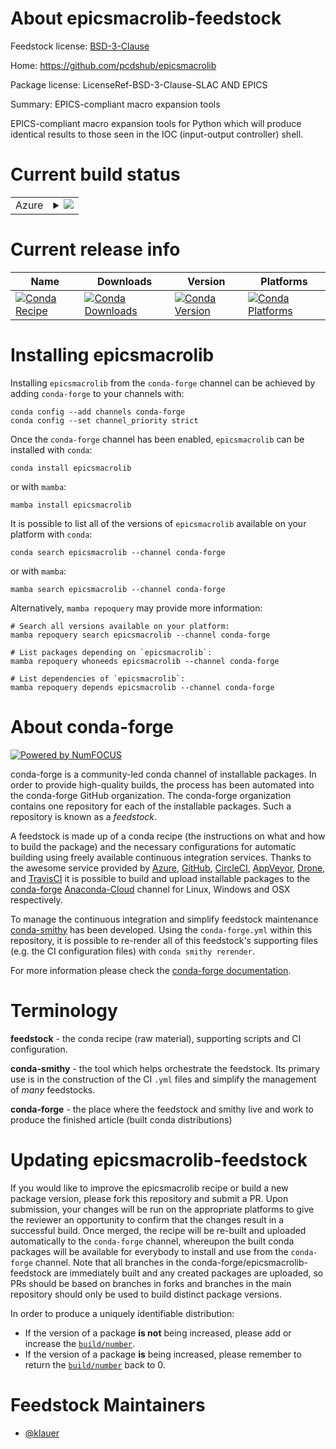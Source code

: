 About epicsmacrolib-feedstock
=============================

Feedstock license: [BSD-3-Clause](https://github.com/conda-forge/epicsmacrolib-feedstock/blob/main/LICENSE.txt)

Home: https://github.com/pcdshub/epicsmacrolib

Package license: LicenseRef-BSD-3-Clause-SLAC AND EPICS

Summary: EPICS-compliant macro expansion tools

EPICS-compliant macro expansion tools for Python which will produce
identical results to those seen in the IOC (input-output controller) shell.


Current build status
====================


<table>
    
  <tr>
    <td>Azure</td>
    <td>
      <details>
        <summary>
          <a href="https://dev.azure.com/conda-forge/feedstock-builds/_build/latest?definitionId=20248&branchName=main">
            <img src="https://dev.azure.com/conda-forge/feedstock-builds/_apis/build/status/epicsmacrolib-feedstock?branchName=main">
          </a>
        </summary>
        <table>
          <thead><tr><th>Variant</th><th>Status</th></tr></thead>
          <tbody><tr>
              <td>linux_64_python3.10.____cpython</td>
              <td>
                <a href="https://dev.azure.com/conda-forge/feedstock-builds/_build/latest?definitionId=20248&branchName=main">
                  <img src="https://dev.azure.com/conda-forge/feedstock-builds/_apis/build/status/epicsmacrolib-feedstock?branchName=main&jobName=linux&configuration=linux%20linux_64_python3.10.____cpython" alt="variant">
                </a>
              </td>
            </tr><tr>
              <td>linux_64_python3.11.____cpython</td>
              <td>
                <a href="https://dev.azure.com/conda-forge/feedstock-builds/_build/latest?definitionId=20248&branchName=main">
                  <img src="https://dev.azure.com/conda-forge/feedstock-builds/_apis/build/status/epicsmacrolib-feedstock?branchName=main&jobName=linux&configuration=linux%20linux_64_python3.11.____cpython" alt="variant">
                </a>
              </td>
            </tr><tr>
              <td>linux_64_python3.9.____73_pypy</td>
              <td>
                <a href="https://dev.azure.com/conda-forge/feedstock-builds/_build/latest?definitionId=20248&branchName=main">
                  <img src="https://dev.azure.com/conda-forge/feedstock-builds/_apis/build/status/epicsmacrolib-feedstock?branchName=main&jobName=linux&configuration=linux%20linux_64_python3.9.____73_pypy" alt="variant">
                </a>
              </td>
            </tr><tr>
              <td>linux_64_python3.9.____cpython</td>
              <td>
                <a href="https://dev.azure.com/conda-forge/feedstock-builds/_build/latest?definitionId=20248&branchName=main">
                  <img src="https://dev.azure.com/conda-forge/feedstock-builds/_apis/build/status/epicsmacrolib-feedstock?branchName=main&jobName=linux&configuration=linux%20linux_64_python3.9.____cpython" alt="variant">
                </a>
              </td>
            </tr><tr>
              <td>osx_64_python3.10.____cpython</td>
              <td>
                <a href="https://dev.azure.com/conda-forge/feedstock-builds/_build/latest?definitionId=20248&branchName=main">
                  <img src="https://dev.azure.com/conda-forge/feedstock-builds/_apis/build/status/epicsmacrolib-feedstock?branchName=main&jobName=osx&configuration=osx%20osx_64_python3.10.____cpython" alt="variant">
                </a>
              </td>
            </tr><tr>
              <td>osx_64_python3.11.____cpython</td>
              <td>
                <a href="https://dev.azure.com/conda-forge/feedstock-builds/_build/latest?definitionId=20248&branchName=main">
                  <img src="https://dev.azure.com/conda-forge/feedstock-builds/_apis/build/status/epicsmacrolib-feedstock?branchName=main&jobName=osx&configuration=osx%20osx_64_python3.11.____cpython" alt="variant">
                </a>
              </td>
            </tr><tr>
              <td>osx_64_python3.9.____73_pypy</td>
              <td>
                <a href="https://dev.azure.com/conda-forge/feedstock-builds/_build/latest?definitionId=20248&branchName=main">
                  <img src="https://dev.azure.com/conda-forge/feedstock-builds/_apis/build/status/epicsmacrolib-feedstock?branchName=main&jobName=osx&configuration=osx%20osx_64_python3.9.____73_pypy" alt="variant">
                </a>
              </td>
            </tr><tr>
              <td>osx_64_python3.9.____cpython</td>
              <td>
                <a href="https://dev.azure.com/conda-forge/feedstock-builds/_build/latest?definitionId=20248&branchName=main">
                  <img src="https://dev.azure.com/conda-forge/feedstock-builds/_apis/build/status/epicsmacrolib-feedstock?branchName=main&jobName=osx&configuration=osx%20osx_64_python3.9.____cpython" alt="variant">
                </a>
              </td>
            </tr><tr>
              <td>win_64_python3.10.____cpython</td>
              <td>
                <a href="https://dev.azure.com/conda-forge/feedstock-builds/_build/latest?definitionId=20248&branchName=main">
                  <img src="https://dev.azure.com/conda-forge/feedstock-builds/_apis/build/status/epicsmacrolib-feedstock?branchName=main&jobName=win&configuration=win%20win_64_python3.10.____cpython" alt="variant">
                </a>
              </td>
            </tr><tr>
              <td>win_64_python3.11.____cpython</td>
              <td>
                <a href="https://dev.azure.com/conda-forge/feedstock-builds/_build/latest?definitionId=20248&branchName=main">
                  <img src="https://dev.azure.com/conda-forge/feedstock-builds/_apis/build/status/epicsmacrolib-feedstock?branchName=main&jobName=win&configuration=win%20win_64_python3.11.____cpython" alt="variant">
                </a>
              </td>
            </tr><tr>
              <td>win_64_python3.9.____73_pypy</td>
              <td>
                <a href="https://dev.azure.com/conda-forge/feedstock-builds/_build/latest?definitionId=20248&branchName=main">
                  <img src="https://dev.azure.com/conda-forge/feedstock-builds/_apis/build/status/epicsmacrolib-feedstock?branchName=main&jobName=win&configuration=win%20win_64_python3.9.____73_pypy" alt="variant">
                </a>
              </td>
            </tr><tr>
              <td>win_64_python3.9.____cpython</td>
              <td>
                <a href="https://dev.azure.com/conda-forge/feedstock-builds/_build/latest?definitionId=20248&branchName=main">
                  <img src="https://dev.azure.com/conda-forge/feedstock-builds/_apis/build/status/epicsmacrolib-feedstock?branchName=main&jobName=win&configuration=win%20win_64_python3.9.____cpython" alt="variant">
                </a>
              </td>
            </tr>
          </tbody>
        </table>
      </details>
    </td>
  </tr>
</table>

Current release info
====================

| Name | Downloads | Version | Platforms |
| --- | --- | --- | --- |
| [![Conda Recipe](https://img.shields.io/badge/recipe-epicsmacrolib-green.svg)](https://anaconda.org/conda-forge/epicsmacrolib) | [![Conda Downloads](https://img.shields.io/conda/dn/conda-forge/epicsmacrolib.svg)](https://anaconda.org/conda-forge/epicsmacrolib) | [![Conda Version](https://img.shields.io/conda/vn/conda-forge/epicsmacrolib.svg)](https://anaconda.org/conda-forge/epicsmacrolib) | [![Conda Platforms](https://img.shields.io/conda/pn/conda-forge/epicsmacrolib.svg)](https://anaconda.org/conda-forge/epicsmacrolib) |

Installing epicsmacrolib
========================

Installing `epicsmacrolib` from the `conda-forge` channel can be achieved by adding `conda-forge` to your channels with:

```
conda config --add channels conda-forge
conda config --set channel_priority strict
```

Once the `conda-forge` channel has been enabled, `epicsmacrolib` can be installed with `conda`:

```
conda install epicsmacrolib
```

or with `mamba`:

```
mamba install epicsmacrolib
```

It is possible to list all of the versions of `epicsmacrolib` available on your platform with `conda`:

```
conda search epicsmacrolib --channel conda-forge
```

or with `mamba`:

```
mamba search epicsmacrolib --channel conda-forge
```

Alternatively, `mamba repoquery` may provide more information:

```
# Search all versions available on your platform:
mamba repoquery search epicsmacrolib --channel conda-forge

# List packages depending on `epicsmacrolib`:
mamba repoquery whoneeds epicsmacrolib --channel conda-forge

# List dependencies of `epicsmacrolib`:
mamba repoquery depends epicsmacrolib --channel conda-forge
```


About conda-forge
=================

[![Powered by
NumFOCUS](https://img.shields.io/badge/powered%20by-NumFOCUS-orange.svg?style=flat&colorA=E1523D&colorB=007D8A)](https://numfocus.org)

conda-forge is a community-led conda channel of installable packages.
In order to provide high-quality builds, the process has been automated into the
conda-forge GitHub organization. The conda-forge organization contains one repository
for each of the installable packages. Such a repository is known as a *feedstock*.

A feedstock is made up of a conda recipe (the instructions on what and how to build
the package) and the necessary configurations for automatic building using freely
available continuous integration services. Thanks to the awesome service provided by
[Azure](https://azure.microsoft.com/en-us/services/devops/), [GitHub](https://github.com/),
[CircleCI](https://circleci.com/), [AppVeyor](https://www.appveyor.com/),
[Drone](https://cloud.drone.io/welcome), and [TravisCI](https://travis-ci.com/)
it is possible to build and upload installable packages to the
[conda-forge](https://anaconda.org/conda-forge) [Anaconda-Cloud](https://anaconda.org/)
channel for Linux, Windows and OSX respectively.

To manage the continuous integration and simplify feedstock maintenance
[conda-smithy](https://github.com/conda-forge/conda-smithy) has been developed.
Using the ``conda-forge.yml`` within this repository, it is possible to re-render all of
this feedstock's supporting files (e.g. the CI configuration files) with ``conda smithy rerender``.

For more information please check the [conda-forge documentation](https://conda-forge.org/docs/).

Terminology
===========

**feedstock** - the conda recipe (raw material), supporting scripts and CI configuration.

**conda-smithy** - the tool which helps orchestrate the feedstock.
                   Its primary use is in the construction of the CI ``.yml`` files
                   and simplify the management of *many* feedstocks.

**conda-forge** - the place where the feedstock and smithy live and work to
                  produce the finished article (built conda distributions)


Updating epicsmacrolib-feedstock
================================

If you would like to improve the epicsmacrolib recipe or build a new
package version, please fork this repository and submit a PR. Upon submission,
your changes will be run on the appropriate platforms to give the reviewer an
opportunity to confirm that the changes result in a successful build. Once
merged, the recipe will be re-built and uploaded automatically to the
`conda-forge` channel, whereupon the built conda packages will be available for
everybody to install and use from the `conda-forge` channel.
Note that all branches in the conda-forge/epicsmacrolib-feedstock are
immediately built and any created packages are uploaded, so PRs should be based
on branches in forks and branches in the main repository should only be used to
build distinct package versions.

In order to produce a uniquely identifiable distribution:
 * If the version of a package **is not** being increased, please add or increase
   the [``build/number``](https://docs.conda.io/projects/conda-build/en/latest/resources/define-metadata.html#build-number-and-string).
 * If the version of a package **is** being increased, please remember to return
   the [``build/number``](https://docs.conda.io/projects/conda-build/en/latest/resources/define-metadata.html#build-number-and-string)
   back to 0.

Feedstock Maintainers
=====================

* [@klauer](https://github.com/klauer/)

